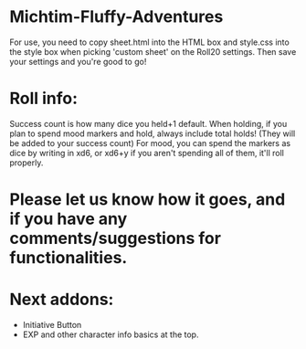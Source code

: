 # Michtim-Fluffy-Adventures

For use, you need to copy sheet.html into the HTML box and style.css into the style box when picking 'custom sheet' on the Roll20 settings. Then save your settings and you're good to go!

# Roll info:
Success count is how many dice you held+1 default.
When holding, if you plan to spend mood markers and hold, always include total holds! (They will be added to your success count)
For mood, you can spend the markers as dice by writing in xd6, or xd6+y if you aren't spending all of them, it'll roll properly.

# Please let us know how it goes, and if you have any comments/suggestions for functionalities.

# Next addons:
 - Initiative Button
 - EXP and other character info basics at the top.
